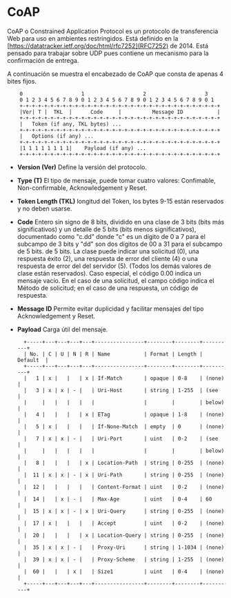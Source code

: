 # CoAP
CoAP o Constrained Application Protocol es un protocolo de transferencia Web para uso en ambientes restringidos. Está definido en la [https://datatracker.ietf.org/doc/html/rfc7252](RFC7252) de 2014. Está pensado para trabajar sobre UDP pues contiene un mecanismo para la confirmación de entrega.

A continuación se muestra el encabezado de CoAP que consta de apenas 4 bites fijos.

        0                   1                   2                   3
        0 1 2 3 4 5 6 7 8 9 0 1 2 3 4 5 6 7 8 9 0 1 2 3 4 5 6 7 8 9 0 1
        +-+-+-+-+-+-+-+-+-+-+-+-+-+-+-+-+-+-+-+-+-+-+-+-+-+-+-+-+-+-+-+-+
        |Ver| T |  TKL  |      Code     |          Message ID           |
        +-+-+-+-+-+-+-+-+-+-+-+-+-+-+-+-+-+-+-+-+-+-+-+-+-+-+-+-+-+-+-+-+
        |   Token (if any, TKL bytes) ...
        +-+-+-+-+-+-+-+-+-+-+-+-+-+-+-+-+-+-+-+-+-+-+-+-+-+-+-+-+-+-+-+-+
        |   Options (if any) ...
        +-+-+-+-+-+-+-+-+-+-+-+-+-+-+-+-+-+-+-+-+-+-+-+-+-+-+-+-+-+-+-+-+
        |1 1 1 1 1 1 1 1|    Payload (if any) ...
        +-+-+-+-+-+-+-+-+-+-+-+-+-+-+-+-+-+-+-+-+-+-+-+-+-+-+-+-+-+-+-+-+

- **Version (Ver)** Define la versión del protocolo.
- **Type (T)** El tipo de mensaje, puede tomar cuatro valores: Confimable, Non-confirmable, Acknowledgement y Reset.
- **Token Length (TKL)** longitud del Token, los bytes 9-15 están reservados y no deben usarse.
- **Code** Entero sin signo de 8 bits, dividido en una clase de 3 bits (bits más significativos) y un detalle de 5 bits (bits menos significativos), documentado como "c.dd" donde "c" es un dígito de 0 a 7 para el subcampo de 3 bits y "dd" son dos dígitos de 00 a 31 para el subcampo de 5 bits. de 5 bits. La clase puede indicar una solicitud (0), una respuesta éxito (2), una respuesta de error del cliente (4) o una respuesta de error del del servidor (5).  (Todos los demás valores de clase están reservados). Caso especial, el código 0.00 indica un mensaje vacío.  En el caso de una solicitud, el campo código indica el Método de solicitud; en el caso de una respuesta, un código de respuesta. 
- **Message ID** Permite evitar duplicidad y facilitar mensajes del tipo Acknowledgement y Reset.
- **Payload** Carga útil del mensaje.



        +-----+---+---+---+---+----------------+--------+--------+----------+
        | No. | C | U | N | R | Name           | Format | Length | Default  |
        +-----+---+---+---+---+----------------+--------+--------+----------+
        |   1 | x |   |   | x | If-Match       | opaque | 0-8    | (none)   |
        |   3 | x | x | - |   | Uri-Host       | string | 1-255  | (see     |
        |     |   |   |   |   |                |        |        | below)   |
        |   4 |   |   |   | x | ETag           | opaque | 1-8    | (none)   |
        |   5 | x |   |   |   | If-None-Match  | empty  | 0      | (none)   |
        |   7 | x | x | - |   | Uri-Port       | uint   | 0-2    | (see     |
        |     |   |   |   |   |                |        |        | below)   |
        |   8 |   |   |   | x | Location-Path  | string | 0-255  | (none)   |
        |  11 | x | x | - | x | Uri-Path       | string | 0-255  | (none)   |
        |  12 |   |   |   |   | Content-Format | uint   | 0-2    | (none)   |
        |  14 |   | x | - |   | Max-Age        | uint   | 0-4    | 60       |
        |  15 | x | x | - | x | Uri-Query      | string | 0-255  | (none)   |
        |  17 | x |   |   |   | Accept         | uint   | 0-2    | (none)   |
        |  20 |   |   |   | x | Location-Query | string | 0-255  | (none)   |
        |  35 | x | x | - |   | Proxy-Uri      | string | 1-1034 | (none)   |
        |  39 | x | x | - |   | Proxy-Scheme   | string | 1-255  | (none)   |
        |  60 |   |   | x |   | Size1          | uint   | 0-4    | (none)   |
        +-----+---+---+---+---+----------------+--------+--------+----------+
   


